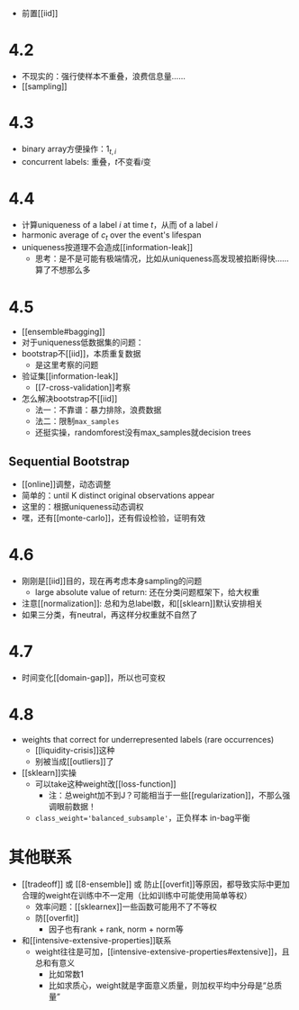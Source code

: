 - 前置[[iid]]
# 4.2
- 不现实的：强行使样本不重叠，浪费信息量……
- [[sampling]]
# 4.3
- binary array方便操作：$1_{t,i}$
- concurrent labels: 重叠，$t$不变看$i$变
# 4.4
- 计算uniqueness of a label $i$ at time $t$，从而 of a label $i$
- harmonic average of $c_t$ over the event's lifespan
- uniqueness按道理不会造成[[information-leak]]
  - 思考：是不是可能有极端情况，比如从uniqueness高发现被掐断得快……算了不想那么多
# 4.5
- [[ensemble#bagging]]
- 对于uniqueness低数据集的问题：
- bootstrap不[[iid]]，本质重复数据
  - 是这里考察的问题
- 验证集[[information-leak]]
  - [[7-cross-validation]]考察
- 怎么解决bootstrap不[[iid]]
  - 法一：不靠谱：暴力排除，浪费数据
  - 法二：限制`max_samples`
  - 还挺实操，randomforest没有max_samples就decision trees
## Sequential Bootstrap
- [[online]]调整，动态调整
- 简单的：until K distinct original observations appear
- 这里的：根据uniqueness动态调权
- 嘿，还有[[monte-carlo]]，还有假设检验，证明有效
# 4.6
- 刚刚是[[iid]]目的，现在再考虑本身sampling的问题
  - large absolute value of return: 还在分类问题框架下，给大权重
- 注意[[normalization]]: 总和为总label数，和[[sklearn]]默认安排相关
- 如果三分类，有neutral，再这样分权重就不自然了
# 4.7
- 时间变化[[domain-gap]]，所以也可变权
# 4.8
- weights that correct for underrepresented labels (rare occurrences)
  - [[liquidity-crisis]]这种
  - 别被当成[[outliers]]了
- [[sklearn]]实操
  - 可以take这种weight改[[loss-function]]
    - 注：总weight加不到J？可能相当于一些[[regularization]]，不那么强调眼前数据！
  - `class_weight='balanced_subsample'`，正负样本 in-bag平衡
# 其他联系
- [[tradeoff]] 或 [[8-ensemble]] 或 防止[[overfit]]等原因，都导致实际中更加合理的weight在训练中不一定用（比如训练中可能使用简单等权）
  - 效率问题：[[sklearnex]]一些函数可能用不了不等权
  - 防[[overfit]]
    - 因子也有rank + rank, norm + norm等
- 和[[intensive-extensive-properties]]联系
  - weight往往是可加，[[intensive-extensive-properties#extensive]]，且总和有意义
    - 比如常数1
    - 比如求质心，weight就是字面意义质量，则加权平均中分母是“总质量”